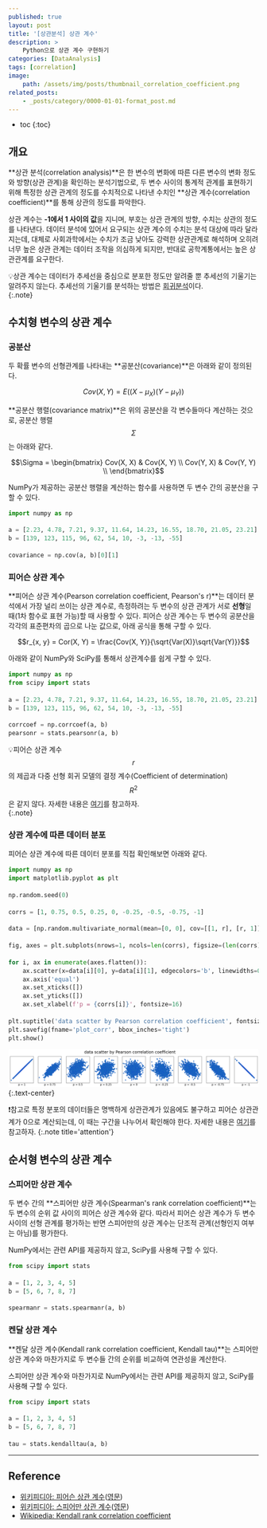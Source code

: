```yaml
---
published: true
layout: post
title: '[상관분석] 상관 계수'
description: >
    Python으로 상관 계수 구현하기
categories: [DataAnalysis]
tags: [correlation]
image:
    path: /assets/img/posts/thumbnail_correlation_coefficient.png
related_posts:
    - _posts/category/0000-01-01-format_post.md
---
```

* toc
{:toc}

## 개요

**상관 분석(correlation analysis)**은 한 변수의 변화에 따른 다른 변수의 변화 정도와 방향(상관 관계)을 확인하는 분석기법으로, 두 변수 사이의 통계적 관계를 표현하기 위해 특정한 상관 관계의 정도를 수치적으로 나타낸 수치인 **상관 계수(correlation coefficient)**를 통해 상관의 정도를 파악한다.  

상관 계수는 **-1에서 1 사이의 값**을 지니며, 부호는 상관 관계의 방향, 수치는 상관의 정도를 나타낸다. 데이터 분석에 있어서 요구되는 상관 계수의 수치는 분석 대상에 따라 달라지는데, 대체로 사회과학에서는 수치가 조금 낮아도 강력한 상관관계로 해석하며 오히려 너무 높은 상관 관계는 데이터 조작을 의심하게 되지만, 반대로 공학계통에서는 높은 상관관계를 요구한다.  

💡상관 계수는 데이터가 추세선을 중심으로 분포한 정도만 알려줄 뿐 추세선의 기울기는 알려주지 않는다. 추세선의 기울기를 분석하는 방법은 [회귀분석](/dataanalysis/regression_statsmodels/)이다.  
{:.note}

## 수치형 변수의 상관 계수

### 공분산

두 확률 변수의 선형관계를 나타내는 **공분산(covariance)**은 아래와 같이 정의된다.  

$$Cov(X, Y) = E((X - \mu_{X})(Y - \mu_{Y}))$$

**공분산 행렬(covariance matrix)**은 위의 공분산을 각 변수들마다 계산하는 것으로, 공분산 행렬 $$\Sigma$$는 아래와 같다.  

$$\Sigma = \begin{bmatrix}
Cov(X, X) & Cov(X, Y) \\
Cov(Y, X) & Cov(Y, Y) \\
\end{bmatrix}$$

NumPy가 제공하는 공분산 행렬을 계산하는 함수를 사용하면 두 변수 간의 공분산을 구할 수 있다.  

```python
import numpy as np

a = [2.23, 4.78, 7.21, 9.37, 11.64, 14.23, 16.55, 18.70, 21.05, 23.21]
b = [139, 123, 115, 96, 62, 54, 10, -3, -13, -55]

covariance = np.cov(a, b)[0][1]
```

### 피어슨 상관 계수

**피어슨 상관 계수(Pearson correlation coefficient, Pearson's r)**는 데이터 분석에서 가장 널리 쓰이는 상관 계수로, 측정하려는 두 변수의 상관 관계가 서로 **선형**일 때(1차 함수로 표현 가능)할 때 사용할 수 있다. 피어슨 상관 계수는 두 변수의 공분산을 각각의 표준편차의 곱으로 나눈 값으로, 아래 공식을 통해 구할 수 있다.  

$$r_{x, y} = Cor(X, Y) = \frac{Cov(X, Y)}{\sqrt{Var(X)}\sqrt{Var(Y)}}$$

아래와 같이 NumPy와 SciPy를 통해서 상관계수를 쉽게 구할 수 있다.  

```python
import numpy as np
from scipy import stats

a = [2.23, 4.78, 7.21, 9.37, 11.64, 14.23, 16.55, 18.70, 21.05, 23.21]
b = [139, 123, 115, 96, 62, 54, 10, -3, -13, -55]

corrcoef = np.corrcoef(a, b)
pearsonr = stats.pearsonr(a, b)
```

💡피어슨 상관 계수 $$r$$의 제곱과 다중 선형 회귀 모델의 결정 계수(Coefficient of determination) $$R^{2}$$은 같지 않다. 자세한 내용은 [여기](https://rython.tistory.com/17)를 참고하자.  
{:.note}

### 상관 계수에 따른 데이터 분포

피어슨 상관 계수에 따른 데이터 분포를 직접 확인해보면 아래와 같다.  

```python
import numpy as np
import matplotlib.pyplot as plt

np.random.seed(0)

corrs = [1, 0.75, 0.5, 0.25, 0, -0.25, -0.5, -0.75, -1]

data = [np.random.multivariate_normal(mean=[0, 0], cov=[[1, r], [r, 1]], size=1000).T for r in corrs]

fig, axes = plt.subplots(nrows=1, ncols=len(corrs), figsize=(len(corrs)*3, 3))

for i, ax in enumerate(axes.flatten()):
    ax.scatter(x=data[i][0], y=data[i][1], edgecolors='b', linewidths=0.3)
    ax.axis('equal')
    ax.set_xticks([])
    ax.set_yticks([])
    ax.set_xlabel(f'p = {corrs[i]}', fontsize=16)

plt.suptitle('data scatter by Pearson correlation coefficient', fontsize=24, y=1.05)
plt.savefig(fname='plot_corr', bbox_inches='tight')
plt.show()
```

![plot_corr.png](/assets/img/posts/plot_corr.png)
{:.text-center}

❗참고로 특정 분포의 데이터들은 명백하게 상관관계가 있음에도 불구하고 피어슨 상관관계가 0으로 계산되는데, 이 때는 구간을 나누어서 확인해야 한다. 자세한 내용은 [여기](https://datascienceschool.net/02%20mathematics/07.05%20%EA%B3%B5%EB%B6%84%EC%82%B0%EA%B3%BC%20%EC%83%81%EA%B4%80%EA%B3%84%EC%88%98.html#id8)를 참고하자.
{:.note title='attention'}

## 순서형 변수의 상관 계수

### 스피어만 상관 계수

두 변수 간의 **스피어만 상관 계수(Spearman's rank correlation coefficient)**는 두 변수의 순위 값 사이의 피어슨 상관 계수와 같다. 따라서 피어슨 상관 계수가 두 변수 사이의 선형 관계를 평가하는 반면 스피어만의 상관 계수는 단조적 관계(선형인지 여부는 아님)를 평가한다.  

NumPy에서는 관련 API를 제공하지 않고, SciPy를 사용해 구할 수 있다.  

```python
from scipy import stats

a = [1, 2, 3, 4, 5]
b = [5, 6, 7, 8, 7]

spearmanr = stats.spearmanr(a, b)
```

### 켄달 상관 계수

**켄달 상관 계수(Kendall rank correlation coefficient, Kendall tau)**는 스피어만 상관 계수와 마찬가지로 두 변수들 간의 순위를 비교하여 연관성을 계산한다.  

스피어만 상관 계수와 마찬가지로 NumPy에서는 관련 API를 제공하지 않고, SciPy를 사용해 구할 수 있다.  

```python
from scipy import stats

a = [1, 2, 3, 4, 5]
b = [5, 6, 7, 8, 7]

tau = stats.kendalltau(a, b)
```

---
## Reference
- [위키피디아: 피어슨 상관 계수](https://ko.wikipedia.org/wiki/%ED%94%BC%EC%96%B4%EC%8A%A8_%EC%83%81%EA%B4%80_%EA%B3%84%EC%88%98)([영문](https://en.wikipedia.org/wiki/Pearson_correlation_coefficient))
- [위키피디아: 스피어만 상관 계수](https://ko.wikipedia.org/wiki/%EC%8A%A4%ED%94%BC%EC%96%B4%EB%A8%BC_%EC%83%81%EA%B4%80_%EA%B3%84%EC%88%98)([영문](https://en.wikipedia.org/wiki/Spearman%27s_rank_correlation_coefficient))
- [Wikipedia: Kendall rank correlation coefficient](https://en.wikipedia.org/wiki/Kendall_rank_correlation_coefficient)